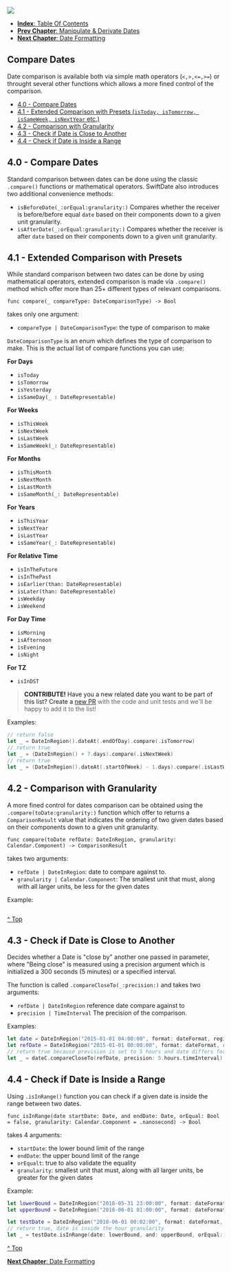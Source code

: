 ![](./SwiftDate.png)

<a name="index"/>

- [**Index**: Table Of Contents](#Index.md)
- [**Prev Chapter**: Manipulate & Derivate Dates](#3,Manipulate_Dates.md)
- [**Next Chapter**: Date Formatting](#5.Date_Formatting.md)

## Compare Dates
Date comparison is available both via simple math operators (`<,>,<=,>=`) or throught several other functions which allows a more fined control of the comparison.

- [4.0 - Compare Dates](4.Compare_Dates.md#standard)
- [4.1 - Extended Comparison with Presets (`isToday, isTomorrow, isSameWeek, isNextYear` etc.)](4.Compare_Dates.md#extended)
- [4.2 - Comparison with Granularity](4.Compare_Dates.md#granularity)
- [4.3 - Check if Date is Close to Another](4.Compare_Dates.md#close)
- [4.4 - Check if Date is Inside a Range](4.Compare_Dates.md#range)

<a name="standard"/>

## 4.0 - Compare Dates
Standard comparison between dates can be done using the classic `.compare()` functions or mathematical operators.
SwiftDate also introduces two additional convenience methods:

- `isBeforeDate(_:orEqual:granularity:)` Compares whether the receiver is before/before equal `date` based on their components down to a given unit granularity.
- `isAfterDate(_:orEqual:granularity:)` Compares whether the receiver is after `date` based on their components down to a given unit granularity.

<a name="extended"/>

## 4.1 - Extended Comparison with Presets
While standard comparison between two dates can be done by using mathematical operators, extended comparison is made via `.compare()` method which offer more than 25+ different types of relevant comparisons.

`func compare(_ compareType: DateComparisonType) -> Bool`

takes only one argument:

- `compareType | DateComparisonType`: the type of comparison to make

`DateComparisonType` is an enum which defines the type of comparison to make. This is the actual list of compare functions you can use:

**For Days**

- `isToday`
- `isTomorrow`
- `isYesterday`
- `isSameDay(_ : DateRepresentable)`

**For Weeks**

- `isThisWeek`
- `isNextWeek`
- `isLastWeek`
- `isSameWeek(_: DateRepresentable)`

**For Months**

- `isThisMonth`
- `isNextMonth`
- `isLastMonth`
- `isSameMonth(_: DateRepresentable)`

**For Years**

- `isThisYear`
- `isNextYear`
- `isLastYear`
- `isSameYear(_: DateRepresentable)`

**For Relative Time**

- `isInTheFuture`
- `isInThePast`
- `isEarlier(than: DateRepresentable)`
- `isLater(than: DateRepresentable)`
- `isWeekday`
- `isWeekend`

**For Day Time**

- `isMorning`
- `isAfternoon`
- `isEvening`
- `isNight`

**For TZ**

- `isInDST`

> **CONTRIBUTE!** Have you a new related date you want to be part of this list? Create a [new PR](https://github.com/malcommac/SwiftDate/compare) with the code and unit tests and we'll be happy to add it to the list!

Examples:

```swift
// return false
let _ = DateInRegion().dateAt(.endOfDay).compare(.isTomorrow)
// return true
let _ = (DateInRegion() + 7.days).compare(.isNextWeek)
// return true
let _ = (DateInRegion().dateAt(.startOfWeek) - 1.days).compare(.isLastWeek)
```

<a name="granularity"/>

## 4.2 - Comparison with Granularity
A more fined control for dates comparison can be obtained using the `.compare(toDate:granularity:)` function which offer to returns a `ComparisonResult` value that indicates the ordering of two given dates based on their components down to a given unit granularity.

`func compare(toDate refDate: DateInRegion, granularity: Calendar.Component) -> ComparisonResult`

takes two arguments:

- `refDate | DateInRegion`: date to compare against to.
- `granularity | Calendar.Component`: The smallest unit that must, along with all larger units, be less for the given dates

Example:

```swift

```

[^ Top](#index)

<a name="close"/>

## 4.3 - Check if Date is Close to Another
Decides whether a Date is "close by" another one passed in parameter, where "Being close" is measured using a precision argument which is initialized a 300 seconds (5 minutes) or a specified interval.

The function is called `.compareCloseTo(_:precision:)` and takes two arguments:

- `refDate | DateInRegion` reference date compare against to
- `precision | TimeInterval` The precision of the comparison.

Examples:

```swift
let date = DateInRegion("2015-01-01 04:00:00", format: dateFormat, region: regionRome)!
let refDate = DateInRegion("2015-01-01 00:00:00", format: dateFormat, region: regionRome)!
// return true because prevision is set to 5 hours and date differs for only 4 hours
let _ = dateC.compareCloseTo(refDate, precision: 5.hours.timeInterval)

```

<a name="range"/>

## 4.4 - Check if Date is Inside a Range
Using `.isInRange()` function you can check if a given date is inside the range between two dates.

`func isInRange(date startDate: Date, and endDate: Date, orEqual: Bool = false, granularity: Calendar.Component = .nanosecond) -> Bool`

takes 4 arguments:

- `startDate`: the lower bound limit of the range
- `endDate`: the upper bound limit of the range
- `orEqualt`: true to also validate the equality
- `granularity`: smallest unit that must, along with all larger units, be greater for the given dates

Example:

```swift
let lowerBound = DateInRegion("2018-05-31 23:00:00", format: dateFormat, region: regionRome)!
let upperBound = DateInRegion("2018-06-01 01:00:00", format: dateFormat, region: regionRome)!

let testDate = DateInRegion("2018-06-01 00:02:00", format: dateFormat, region: regionRome)!
// return true, date is inside the hour granularity
let _ = testDate.isInRange(date: lowerBound, and: upperBound, orEqual: true, granularity: .hour)
```


[^ Top](#index)

[**Next Chapter**: Date Formatting](#5.Date_Formatting.md)
